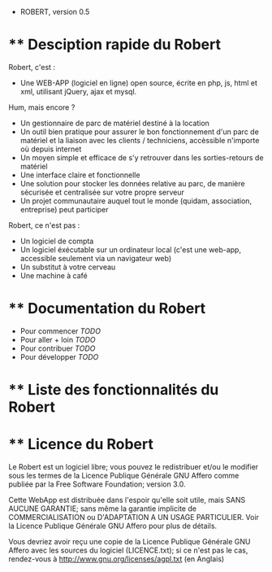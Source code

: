 
* ROBERT, version 0.5


** Desciption rapide du Robert
===========================

Robert, c'est :

* Une WEB-APP (logiciel en ligne) open source, écrite en php, js, html et xml, utilisant jQuery, ajax et mysql.

Hum, mais encore ?

* Un gestionnaire de parc de matériel destiné à la location
* Un outil bien pratique pour assurer le bon fonctionnement d'un parc de matériel et la liaison avec les clients / techniciens, accèssible n'importe où depuis internet
* Un moyen simple et efficace de s'y retrouver dans les sorties-retours de matériel
* Une interface claire et fonctionnelle
* Une solution pour stocker les données relative au parc, de manière sécurisée et centralisée sur votre propre serveur
* Un projet communautaire auquel tout le monde (quidam, association, entreprise) peut participer


Robert, ce n'est pas :

* Un logiciel de compta
* Un logiciel éxécutable sur un ordinateur local (c'est une web-app, accessible seulement via un navigateur web)
* Un substitut à votre cerveau
* Une machine à café



** Documentation du Robert
=======================

* Pour commencer		_TODO_
* Pour aller + loin	_TODO_
* Pour contribuer		_TODO_
* Pour développer		_TODO_


** Liste des fonctionnalités du Robert
===================================


** Licence du Robert
=================

Le Robert est un logiciel libre; vous pouvez le redistribuer et/ou
le modifier sous les termes de la Licence Publique Générale GNU Affero
comme publiée par la Free Software Foundation;
version 3.0.

Cette WebApp est distribuée dans l'espoir qu'elle soit utile,
mais SANS AUCUNE GARANTIE; sans même la garantie implicite de
COMMERCIALISATION ou D'ADAPTATION A UN USAGE PARTICULIER.
Voir la Licence Publique Générale GNU Affero pour plus de détails.

Vous devriez avoir reçu une copie de la Licence Publique Générale
GNU Affero avec les sources du logiciel (LICENCE.txt); si ce n'est pas
le cas, rendez-vous à http://www.gnu.org/licenses/agpl.txt (en Anglais)

